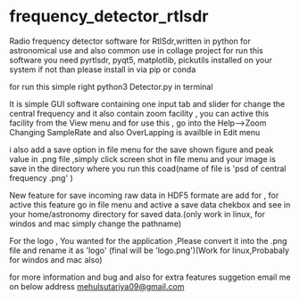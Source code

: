 # frequency_detector_rtlsdr
Radio frequency detector software for RtlSdr,written in python for astronomical use and also common use in collage project 
for run this software you need pyrtlsdr, pyqt5, matplotlib, pickutils installed on your system if not than please install in via pip or conda 

for run this simple right    python3 Detector.py     in terminal


It is simple GUI software containing one input tab and slider for change the central frequency 
and it also contain zoom facility , you can active this facility from the View menu and for use this , go into the Help-->Zoom
Changing SampleRate and also OverLapping is availble in Edit menu

i also add a save option in file menu for the save shown figure and peak value in .png file ,simply click screen shot  in file menu and your image is save in the directory where you run this coad(name of file is 'psd of central frequency <central _freq> .png' )

New feature for save incoming raw data in HDF5 formate are add for , for active this feature go in file menu and active a save data chekbox and see in your home/astronomy directory for saved data.(only work in linux, for windos and mac simply change the pathname)

For the logo , You wanted for the application ,Please convert it into the .png file and rename it as 'logo' (final will be 'logo.png')(Work for linux,Probabaly for windos and mac also)

for more information and bug and also for extra features suggetion email me on below address
mehulsutariya09@gmail.com

